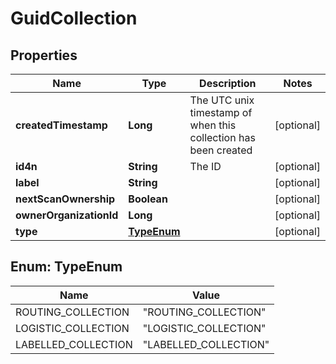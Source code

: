 
# GuidCollection

## Properties
Name | Type | Description | Notes
------------ | ------------- | ------------- | -------------
**createdTimestamp** | **Long** | The UTC unix timestamp of when this collection has been created |  [optional]
**id4n** | **String** | The ID |  [optional]
**label** | **String** |  |  [optional]
**nextScanOwnership** | **Boolean** |  |  [optional]
**ownerOrganizationId** | **Long** |  |  [optional]
**type** | [**TypeEnum**](#TypeEnum) |  |  [optional]


<a name="TypeEnum"></a>
## Enum: TypeEnum
Name | Value
---- | -----
ROUTING_COLLECTION | &quot;ROUTING_COLLECTION&quot;
LOGISTIC_COLLECTION | &quot;LOGISTIC_COLLECTION&quot;
LABELLED_COLLECTION | &quot;LABELLED_COLLECTION&quot;



